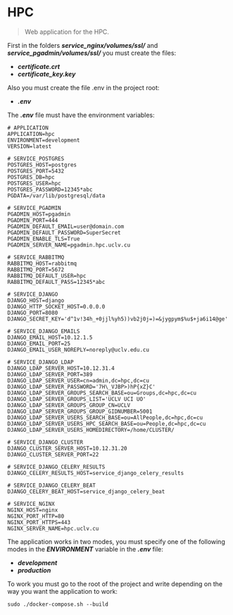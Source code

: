 # HPC 
> Web application for the HPC.

First in the folders ***service_nginx/volumes/ssl/*** and ***service_pgadmin/volumes/ssl/*** you must create the files:
+ ***certificate.crt***
+ ***certificate_key.key***

Also you must create the file .env in the project root:
+ ***.env***

The ***.env*** file must have the environment variables:
```
# APPLICATION
APPLICATION=hpc
ENVIRONMENT=development
VERSION=latest

# SERVICE_POSTGRES
POSTGRES_HOST=postgres
POSTGRES_PORT=5432
POSTGRES_DB=hpc
POSTGRES_USER=hpc
POSTGRES_PASSWORD=12345*abc
PGDATA=/var/lib/postgresql/data

# SERVICE_PGADMIN
PGADMIN_HOST=pgadmin
PGADMIN_PORT=444
PGADMIN_DEFAULT_EMAIL=user@domain.com
PGADMIN_DEFAULT_PASSWORD=SuperSecret
PGADMIN_ENABLE_TLS=True
PGADMIN_SERVER_NAME=pgadmin.hpc.uclv.cu

# SERVICE_RABBITMQ
RABBITMQ_HOST=rabbitmq
RABBITMQ_PORT=5672
RABBITMQ_DEFAULT_USER=hpc
RABBITMQ_DEFAULT_PASS=12345*abc

# SERVICE_DJANGO
DJANGO_HOST=django
DJANGO_HTTP_SOCKET_HOST=0.0.0.0
DJANGO_PORT=8080
DJANGO_SECRET_KEY='d^1v!34h_+0jjl%yh5))vb2j0j=)=&jygpym$%u$+ja6i14@ge'

# SERVICE_DJANGO_EMAILS
DJANGO_EMAIL_HOST=10.12.1.5
DJANGO_EMAIL_PORT=25
DJANGO_EMAIL_USER_NOREPLY=noreply@uclv.edu.cu

# SERVICE_DJANGO_LDAP
DJANGO_LDAP_SERVER_HOST=10.12.31.4
DJANGO_LDAP_SERVER_PORT=389
DJANGO_LDAP_SERVER_USER=cn=admin,dc=hpc,dc=cu
DJANGO_LDAP_SERVER_PASSWORD='7H\_VJBP>)hP{xZ}C'
DJANGO_LDAP_SERVER_GROUPS_SEARCH_BASE=ou=Groups,dc=hpc,dc=cu
DJANGO_LDAP_SERVER_GROUPS_LIST='UCLV UCI UO'
DJANGO_LDAP_SERVER_GROUPS_GROUP_CN=UCLV
DJANGO_LDAP_SERVER_GROUPS_GROUP_GIDNUMBER=5001
DJANGO_LDAP_SERVER_USERS_SEARCH_BASE=ou=AllPeople,dc=hpc,dc=cu
DJANGO_LDAP_SERVER_USERS_HPC_SEARCH_BASE=ou=People,dc=hpc,dc=cu
DJANGO_LDAP_SERVER_USERS_HOMEDIRECTORY=/home/CLUSTER/

# SERVICE_DJANGO_CLUSTER
DJANGO_CLUSTER_SERVER_HOST=10.12.31.20
DJANGO_CLUSTER_SERVER_PORT=22

# SERVICE_DJANGO_CELERY_RESULTS
DJANGO_CELERY_RESULTS_HOST=service_django_celery_results

# SERVICE_DJANGO_CELERY_BEAT
DJANGO_CELERY_BEAT_HOST=service_django_celery_beat

# SERVICE_NGINX
NGINX_HOST=nginx
NGINX_PORT_HTTP=80
NGINX_PORT_HTTPS=443
NGINX_SERVER_NAME=hpc.uclv.cu

```

The application works in two modes, you must specify one of the following modes in the ***ENVIRONMENT*** variable in the ***.env*** file:
+ ***development***
+ ***production***

To work you must go to the root of the project and write depending on the way you want the application to work:
``` [bash]
sudo ./docker-compose.sh --build
```
